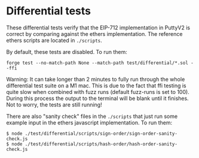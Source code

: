 # Differential tests

These differential tests verify that the EIP-712 implementation in PuttyV2 is correct by comparing against the ethers implementation.
The reference ethers scripts are located in `./scripts`.

By default, these tests are disabled. To run them:

```
forge test --no-match-path None --match-path test/differential/*.sol --ffi
```

Warning: It can take longer than 2 minutes to fully run through the whole differential test suite on a M1 mac. This is due to the fact that ffi testing is quite slow when combined with fuzz runs (default fuzz-runs is set to 100). During this process the output to the terminal will be blank until it finishes. Not to worry, the tests are still running!

There are also "sanity check" files in the `./scripts` that just run some example input in the ethers javascript implementation. To run them:

```
$ node ./test/differential/scripts/sign-order/sign-order-sanity-check.js
$ node ./test/differential/scripts/hash-order/hash-order-sanity-check.js
```
